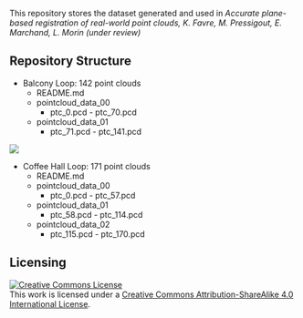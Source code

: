 This repository stores the dataset generated and used in _Accurate plane-based registration of real-world point clouds, K. Favre, M. Pressigout, E. Marchand, L. Morin_ _(under review)_

## Repository Structure

* Balcony Loop: 142 point clouds
    * README.md
    * pointcloud\_data\_00
        * ptc\_0.pcd - ptc\_70.pcd
     * pointcloud\_data\_01
        * ptc\_71.pcd - ptc\_141.pcd   
        
![](./figures/balcony_map.pngs=200)
        
* Coffee Hall Loop: 171 point clouds
    * README.md
    * pointcloud\_data\_00
        * ptc\_0.pcd - ptc\_57.pcd
     * pointcloud\_data\_01
        * ptc\_58.pcd - ptc\_114.pcd       
     * pointcloud\_data\_02
        * ptc\_115.pcd - ptc\_170.pcd 

        
## Licensing

<a rel="license" href="http://creativecommons.org/licenses/by-sa/4.0/"><img alt="Creative Commons License" style="border-width:0" src="https://i.creativecommons.org/l/by-sa/4.0/88x31.png" /></a><br />This work is licensed under a <a rel="license" href="http://creativecommons.org/licenses/by-sa/4.0/">Creative Commons Attribution-ShareAlike 4.0 International License</a>.
